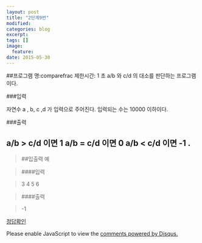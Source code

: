 ```yaml
---
layout: post
title: "2단계9번"
modified:
categories: blog
excerpt:
tags: []
image:
  feature:
date: 2015-05-30
---
```

##프로그램 명:comparefrac
제한시간: 1 초
a/b 와 c/d 의 대소를 판단하는 프로그램이다. 

###입력

자연수 a , b, c ,d 가 입력으로 주어진다. 입력되는 수는 10000 이하이다. 


###출력

a/b > c/d 이면 1 
a/b = c/d 이면 0 
a/b < c/d 이면 -1 
.
-------
> ##입출력 예

>####입력

>3 4 5 6

>####출력

>-1

[정답확인]

[정답확인]:http://183.106.113.109/judgeonline/showmessage.php?pname=comparefrac

<div id="disqus_thread"></div>
<script type="text/javascript">
    /* * * CONFIGURATION VARIABLES * * */
    var disqus_shortname = 'junyoung0225';
    
    /* * * DON'T EDIT BELOW THIS LINE * * */
    (function() {
        var dsq = document.createElement('script'); dsq.type = 'text/javascript'; dsq.async = true;
        dsq.src = '//' + disqus_shortname + '.disqus.com/embed.js';
        (document.getElementsByTagName('head')[0] || document.getElementsByTagName('body')[0]).appendChild(dsq);
    })();
</script>
<noscript>Please enable JavaScript to view the <a href="https://disqus.com/?ref_noscript" rel="nofollow">comments powered by Disqus.</a></noscript>
